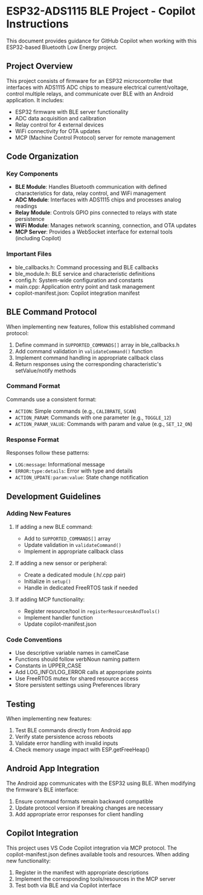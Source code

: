# ESP32-ADS1115 BLE Project - Copilot Instructions

This document provides guidance for GitHub Copilot when working with this ESP32-based Bluetooth Low Energy project.

## Project Overview

This project consists of firmware for an ESP32 microcontroller that interfaces with ADS1115 ADC chips to measure electrical current/voltage, control multiple relays, and communicate over BLE with an Android application. It includes:

- ESP32 firmware with BLE server functionality
- ADC data acquisition and calibration
- Relay control for 4 external devices
- WiFi connectivity for OTA updates
- MCP (Machine Control Protocol) server for remote management

## Code Organization

### Key Components

- **BLE Module**: Handles Bluetooth communication with defined characteristics for data, relay control, and WiFi management
- **ADC Module**: Interfaces with ADS1115 chips and processes analog readings
- **Relay Module**: Controls GPIO pins connected to relays with state persistence
- **WiFi Module**: Manages network scanning, connection, and OTA updates
- **MCP Server**: Provides a WebSocket interface for external tools (including Copilot)

### Important Files

- ble_callbacks.h: Command processing and BLE callbacks
- ble_module.h: BLE service and characteristic definitions
- config.h: System-wide configuration and constants
- main.cpp: Application entry point and task management
- copilot-manifest.json: Copilot integration manifest

## BLE Command Protocol

When implementing new features, follow this established command protocol:

1. Define command in `SUPPORTED_COMMANDS[]` array in ble_callbacks.h
2. Add command validation in `validateCommand()` function
3. Implement command handling in appropriate callback class
4. Return responses using the corresponding characteristic's setValue/notify methods

### Command Format

Commands use a consistent format:
- `ACTION`: Simple commands (e.g., `CALIBRATE`, `SCAN`)
- `ACTION_PARAM`: Commands with one parameter (e.g., `TOGGLE_12`)
- `ACTION_PARAM_VALUE`: Commands with param and value (e.g., `SET_12_ON`)

### Response Format

Responses follow these patterns:
- `LOG:message`: Informational message
- `ERROR:type:details`: Error with type and details
- `ACTION_UPDATE:param:value`: State change notification

## Development Guidelines

### Adding New Features

1. If adding a new BLE command:
   - Add to `SUPPORTED_COMMANDS[]` array
   - Update validation in `validateCommand()`
   - Implement in appropriate callback class

2. If adding a new sensor or peripheral:
   - Create a dedicated module (.h/.cpp pair)
   - Initialize in `setup()`
   - Handle in dedicated FreeRTOS task if needed

3. If adding MCP functionality:
   - Register resource/tool in `registerResourcesAndTools()`
   - Implement handler function
   - Update copilot-manifest.json

### Code Conventions

- Use descriptive variable names in camelCase
- Functions should follow verbNoun naming pattern
- Constants in UPPER_CASE
- Add LOG_INFO/LOG_ERROR calls at appropriate points
- Use FreeRTOS mutex for shared resource access
- Store persistent settings using Preferences library

## Testing

When implementing new features:
1. Test BLE commands directly from Android app
2. Verify state persistence across reboots
3. Validate error handling with invalid inputs
4. Check memory usage impact with ESP.getFreeHeap()

## Android App Integration

The Android app communicates with the ESP32 using BLE. When modifying the firmware's BLE interface:
1. Ensure command formats remain backward compatible
2. Update protocol version if breaking changes are necessary
3. Add appropriate error responses for client handling

## Copilot Integration

This project uses VS Code Copilot integration via MCP protocol. The copilot-manifest.json defines available tools and resources. When adding new functionality:
1. Register in the manifest with appropriate descriptions
2. Implement the corresponding tools/resources in the MCP server
3. Test both via BLE and via Copilot interface